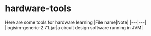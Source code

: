 # hardware-tools
Here are some tools for hardware learning
|File name|Note|
|---|---|
|logisim-generic-2.7.1.jar|a circuit design software running in JVM|
